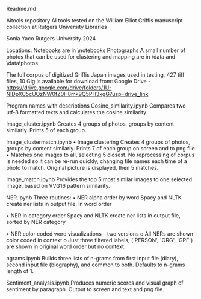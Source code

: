 Readme.md

 Aitools repository
 AI tools tested on the William Elliot Griffis manuscript collection at Rutgers University Libraries

Sonia Yaco
Rutgers University
2024

Locations:
Notebooks are in \notebooks
Photographs
A small number of photos that can be used for clustering and mapping are in \data and \data\photos

The full corpus of digitized Griffis Japan images used in testing, 427 tiff files, 10 Gig is available for download from: Google Drive -https://drive.google.com/drive/folders/1U-NIDpXC5cUOzNW0fZ0H8mk9Q5PH3xgG?usp=drive_link   

Program names with descriptions 
Cosine_similarity.ipynb
Compares two utf-8 formatted texts and calculates the cosine similarity.

Image_cluster.ipynb
Creates 4 groups of photos, groups by content similarly. Prints 5 of each group.

Image_clustermatch.ipynb
•	Image clustering
Creates 4 groups of photos, groups by content similarly. Prints 7 of each group on screen and to png file 
•	Matches one images to all, selecting 5 closest. No reprocessing of corpus is needed so it can be re-run quickly, changing file names each time of a photo to match. Original picture is displayed, then 5 matches.

Image_match.ipynb
Provides the top 5 most similar images to one  selected image, based on VVG16 pattern similarity.

NER.ipynb
Three routines:
•	NER alpha order by word
Spacy and NLTK create ner lists in output file, in word order

•	 NER in category order
Spacy and NLTK create ner lists in output file, sorted by NER category

•	 NER color coded word visualizations – two versions
o	All NERs are shown color coded in context
o	Just three filtered labels, ('PERSON', 'ORG', 'GPE') are shown in original word order but no context.

ngrams.ipynb
Builds three lists of n-grams from first input file (diary), second input file (biography), and common to both. Defaults to n-grams length of 1.

Sentiment_analysis.ipynb
Produces numeric scores and visual graph of sentiment by paragraph. Output to screen and text and png file.

